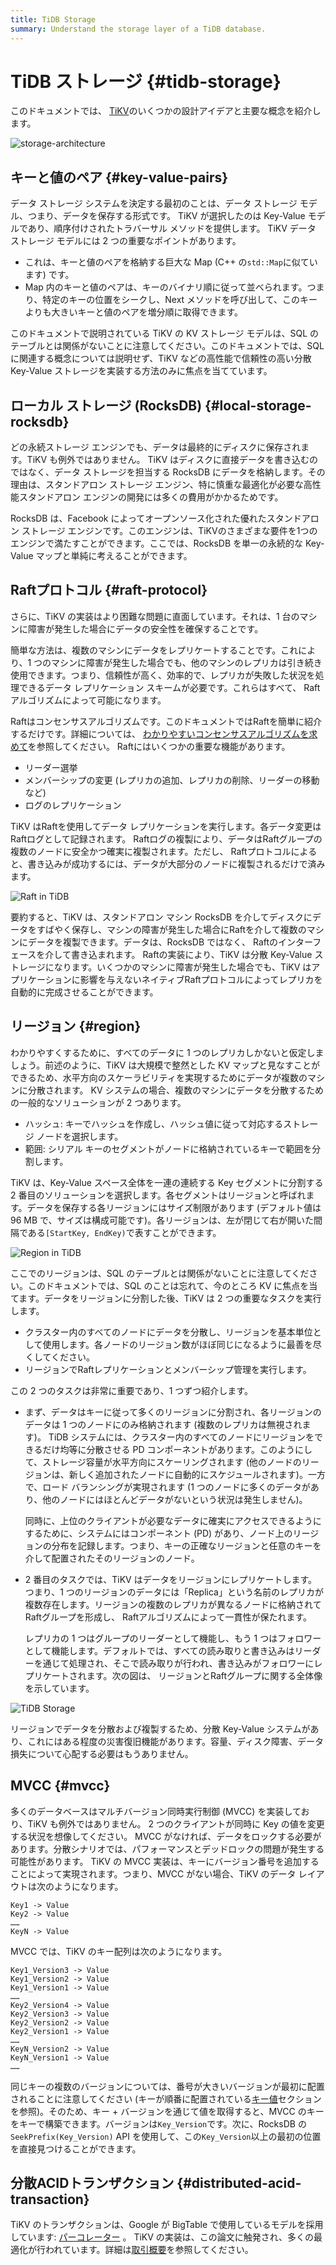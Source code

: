 ```yaml
---
title: TiDB Storage
summary: Understand the storage layer of a TiDB database.
---
```


# TiDB ストレージ {#tidb-storage}

このドキュメントでは、 [TiKV](https://github.com/tikv/tikv)のいくつかの設計アイデアと主要な概念を紹介します。

![storage-architecture](/media/tidb-storage-architecture.png)

## キーと値のペア {#key-value-pairs}

データ ストレージ システムを決定する最初のことは、データ ストレージ モデル、つまり、データを保存する形式です。 TiKV が選択したのは Key-Value モデルであり、順序付けされたトラバーサル メソッドを提供します。 TiKV データ ストレージ モデルには 2 つの重要なポイントがあります。

-   これは、キーと値のペアを格納する巨大な Map (C++ の`std::Map`に似ています) です。
-   Map 内のキーと値のペアは、キーのバイナリ順に従って並べられます。つまり、特定のキーの位置をシークし、Next メソッドを呼び出して、このキーよりも大きいキーと値のペアを増分順に取得できます。

このドキュメントで説明されている TiKV の KV ストレージ モデルは、SQL のテーブルとは関係がないことに注意してください。このドキュメントでは、SQL に関連する概念については説明せず、TiKV などの高性能で信頼性の高い分散 Key-Value ストレージを実装する方法のみに焦点を当てています。

## ローカル ストレージ (RocksDB) {#local-storage-rocksdb}

どの永続ストレージ エンジンでも、データは最終的にディスクに保存されます。TiKV も例外ではありません。 TiKV はディスクに直接データを書き込むのではなく、データ ストレージを担当する RocksDB にデータを格納します。その理由は、スタンドアロン ストレージ エンジン、特に慎重な最適化が必要な高性能スタンドアロン エンジンの開発には多くの費用がかかるためです。

RocksDB は、Facebook によってオープンソース化された優れたスタンドアロン ストレージ エンジンです。このエンジンは、TiKVのさまざまな要件を1つのエンジンで満たすことができます。ここでは、RocksDB を単一の永続的な Key-Value マップと単純に考えることができます。

## Raftプロトコル {#raft-protocol}

さらに、TiKV の実装はより困難な問題に直面しています。それは、1 台のマシンに障害が発生した場合にデータの安全性を確保することです。

簡単な方法は、複数のマシンにデータをレプリケートすることです。これにより、1 つのマシンに障害が発生した場合でも、他のマシンのレプリカは引き続き使用できます。つまり、信頼性が高く、効率的で、レプリカが失敗した状況を処理できるデータ レプリケーション スキームが必要です。これらはすべて、 Raftアルゴリズムによって可能になります。

Raftはコンセンサスアルゴリズムです。このドキュメントではRaftを簡単に紹介するだけです。詳細については、 [わかりやすいコンセンサスアルゴリズムを求めて](https://raft.github.io/raft.pdf)を参照してください。 Raftにはいくつかの重要な機能があります。

-   リーダー選挙
-   メンバーシップの変更 (レプリカの追加、レプリカの削除、リーダーの移動など)
-   ログのレプリケーション

TiKV はRaftを使用してデータ レプリケーションを実行します。各データ変更はRaftログとして記録されます。 Raftログの複製により、データはRaftグループの複数のノードに安全かつ確実に複製されます。ただし、 Raftプロトコルによると、書き込みが成功するには、データが大部分のノードに複製されるだけで済みます。

![Raft in TiDB](/media/tidb-storage-1.png)

要約すると、TiKV は、スタンドアロン マシン RocksDB を介してディスクにデータをすばやく保存し、マシンの障害が発生した場合にRaftを介して複数のマシンにデータを複製できます。データは、RocksDB ではなく、 Raftのインターフェースを介して書き込まれます。 Raftの実装により、TiKV は分散 Key-Value ストレージになります。いくつかのマシンに障害が発生した場合でも、TiKV はアプリケーションに影響を与えないネイティブRaftプロトコルによってレプリカを自動的に完成させることができます。

## リージョン {#region}

わかりやすくするために、すべてのデータに 1 つのレプリカしかないと仮定しましょう。前述のように、TiKV は大規模で整然とした KV マップと見なすことができるため、水平方向のスケーラビリティを実現するためにデータが複数のマシンに分散されます。 KV システムの場合、複数のマシンにデータを分散するための一般的なソリューションが 2 つあります。

-   ハッシュ: キーでハッシュを作成し、ハッシュ値に従って対応するストレージ ノードを選択します。
-   範囲: シリアル キーのセグメントがノードに格納されているキーで範囲を分割します。

TiKV は、Key-Value スペース全体を一連の連続する Key セグメントに分割する 2 番目のソリューションを選択します。各セグメントはリージョンと呼ばれます。データを保存する各リージョンにはサイズ制限があります (デフォルト値は 96 MB で、サイズは構成可能です)。各リージョンは、左が閉じて右が開いた間隔である`[StartKey, EndKey)`で表すことができます。

![Region in TiDB](/media/tidb-storage-2.png)

ここでのリージョンは、SQL のテーブルとは関係がないことに注意してください。このドキュメントでは、SQL のことは忘れて、今のところ KV に焦点を当てます。データをリージョンに分割した後、TiKV は 2 つの重要なタスクを実行します。

-   クラスター内のすべてのノードにデータを分散し、リージョンを基本単位として使用します。各ノードのリージョン数がほぼ同じになるように最善を尽くしてください。
-   リージョンでRaftレプリケーションとメンバーシップ管理を実行します。

この 2 つのタスクは非常に重要であり、1 つずつ紹介します。

-   まず、データはキーに従って多くのリージョンに分割され、各リージョンのデータは 1 つのノードにのみ格納されます (複数のレプリカは無視されます)。 TiDB システムには、クラスター内のすべてのノードにリージョンをできるだけ均等に分散させる PD コンポーネントがあります。このようにして、ストレージ容量が水平方向にスケーリングされます (他のノードのリージョンは、新しく追加されたノードに自動的にスケジュールされます)。一方で、ロード バランシングが実現されます (1 つのノードに多くのデータがあり、他のノードにはほとんどデータがないという状況は発生しません)。

    同時に、上位のクライアントが必要なデータに確実にアクセスできるようにするために、システムにはコンポーネント (PD) があり、ノード上のリージョンの分布を記録します。つまり、キーの正確なリージョンと任意のキーを介して配置されたそのリージョンのノード。

-   2 番目のタスクでは、TiKV はデータをリージョンにレプリケートします。つまり、1 つのリージョンのデータには「Replica」という名前のレプリカが複数存在します。リージョンの複数のレプリカが異なるノードに格納されてRaftグループを形成し、 Raftアルゴリズムによって一貫性が保たれます。

    レプリカの 1 つはグループのリーダーとして機能し、もう 1 つはフォロワーとして機能します。デフォルトでは、すべての読み取りと書き込みはリーダーを通じて処理され、そこで読み取りが行われ、書き込みがフォロワーにレプリケートされます。次の図は、 リージョンとRaftグループに関する全体像を示しています。

![TiDB Storage](/media/tidb-storage-3.png)

リージョンでデータを分散および複製するため、分散 Key-Value システムがあり、これにはある程度の災害復旧機能があります。容量、ディスク障害、データ損失について心配する必要はもうありません。

## MVCC {#mvcc}

多くのデータベースはマルチバージョン同時実行制御 (MVCC) を実装しており、TiKV も例外ではありません。 2 つのクライアントが同時に Key の値を変更する状況を想像してください。 MVCC がなければ、データをロックする必要があります。分散シナリオでは、パフォーマンスとデッドロックの問題が発生する可能性があります。 TiKV の MVCC 実装は、キーにバージョン番号を追加することによって実現されます。つまり、MVCC がない場合、TiKV のデータ レイアウトは次のようになります。

```
Key1 -> Value
Key2 -> Value
……
KeyN -> Value
```

MVCC では、TiKV のキー配列は次のようになります。

```
Key1_Version3 -> Value
Key1_Version2 -> Value
Key1_Version1 -> Value
……
Key2_Version4 -> Value
Key2_Version3 -> Value
Key2_Version2 -> Value
Key2_Version1 -> Value
……
KeyN_Version2 -> Value
KeyN_Version1 -> Value
……
```

同じキーの複数のバージョンについては、番号が大きいバージョンが最初に配置されることに注意してください (キーが順番に配置されている[キー値](#key-value-pairs)セクションを参照)。そのため、キー + バージョンを通じて値を取得すると、MVCC のキーをキーで構築できます。バージョンは`Key_Version`です。次に、RocksDB の`SeekPrefix(Key_Version)` API を使用して、この`Key_Version`以上の最初の位置を直接見つけることができます。

## 分散ACIDトランザクション {#distributed-acid-transaction}

TiKV のトランザクションは、Google が BigTable で使用しているモデルを採用しています: [パーコレーター](https://research.google.com/pubs/pub36726.html) 。 TiKV の実装は、この論文に触発され、多くの最適化が行われています。詳細は[取引概要](/transaction-overview.md)を参照してください。

